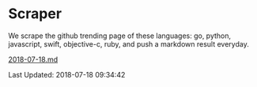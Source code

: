 # Scraper

We scrape the github trending page of these languages: go, python, javascript, swift, objective-c, ruby, and push a markdown result everyday.

[2018-07-18.md](https://github.com/henson/Scraper/blob/master/2018-07-18.md)

Last Updated: 2018-07-18 09:34:42